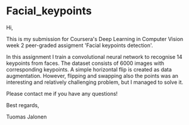 # Facial_keypoints

Hi,

This is my submission for Coursera's Deep Learning in Computer Vision week 2 peer-graded assigment 'Facial keypoints detection'.

In this assignment I train a convolutional neural network to recognise 14 keypoints from faces. The dataset consists of 6000 images with corresponding keypoints. A simple horizontal flip is created as data augmentation. However, flipping and swapping also the points was an interesting and relatively challenging problem, but I managed to solve it.

Please contact me if you have any questions!

Best regards,

Tuomas Jalonen
